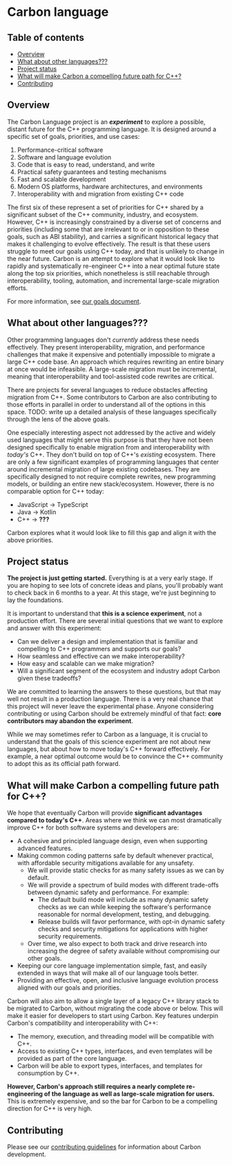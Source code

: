 # Carbon language

<!--
Part of the Carbon Language project, under the Apache License v2.0 with LLVM
Exceptions. See /LICENSE for license information.
SPDX-License-Identifier: Apache-2.0 WITH LLVM-exception
-->

<!-- toc -->

## Table of contents

-   [Overview](#overview)
-   [What about other languages???](#what-about-other-languages)
-   [Project status](#project-status)
-   [What will make Carbon a compelling future path for C++?](#what-will-make-carbon-a-compelling-future-path-for-c)
-   [Contributing](#contributing)

<!-- tocstop -->

## Overview

The Carbon Language project is an **_experiment_** to explore a possible,
distant future for the C++ programming language. It is designed around a
specific set of goals, priorities, and use cases:

1. Performance-critical software
2. Software and language evolution
3. Code that is easy to read, understand, and write
4. Practical safety guarantees and testing mechanisms
5. Fast and scalable development
6. Modern OS platforms, hardware architectures, and environments
7. Interoperability with and migration from existing C++ code

The first six of these represent a set of priorities for C++ shared by a
significant subset of the C++ community, industry, and ecosystem. However, C++
is increasingly constrained by a diverse set of concerns and priorities
(including some that are irrelevant to or in opposition to these goals, such as
ABI stability), and carries a significant historical legacy that makes it
challenging to evolve effectively. The result is that these users struggle to
meet our goals using C++ today, and that is unlikely to change in the near
future. Carbon is an attempt to explore what it would look like to rapidly and
systematically re-engineer C++ into a near optimal future state along the top
six priorities, which nonetheless is still reachable through interoperability,
tooling, automation, and incremental large-scale migration efforts.

For more information, see [our goals document](docs/project/goals.md).

## What about other languages???

Other programming languages don't _currently_ address these needs effectively.
They present interoperability, migration, and performance challenges that make
it expensive and potentially impossible to migrate a large C++ code base. An
approach which requires rewriting an entire binary at once would be infeasible.
A large-scale migration must be incremental, meaning that interoperability and
tool-assisted code rewrites are critical.

There are projects for several languages to reduce obstacles affecting migration
from C++. Some contributors to Carbon are also contributing to those efforts in
parallel in order to understand all of the options in this space. TODO: write up
a detailed analysis of these languages specifically through the lens of the
above goals.

One especially interesting aspect not addressed by the active and widely used
languages that might serve this purpose is that they have not been designed
specifically to enable migration from and interoperability with _today's_ C++.
They don't build on top of C++'s _existing_ ecosystem. There are only a few
significant examples of programming languages that center around incremental
migration of large existing codebases. They are specifically designed to not
require complete rewrites, new programming models, or building an entire new
stack/ecosystem. However, there is no comparable option for C++ today:

-   JavaScript → TypeScript
-   Java → Kotlin
-   C++ → **???**

Carbon explores what it would look like to fill this gap and align it with the
above priorities.

## Project status

**The project is just getting started.** Everything is at a very early stage. If
you are hoping to see lots of concrete ideas and plans, you'll probably want to
check back in 6 months to a year. At this stage, we're just beginning to lay the
foundations.

It is important to understand that **this is a science experiment**, not a
production effort. There are several initial questions that we want to explore
and answer with this experiment:

-   Can we deliver a design and implementation that is familiar and compelling
    to C++ programmers and supports our goals?
-   How seamless and effective can we make interoperability?
-   How easy and scalable can we make migration?
-   Will a significant segment of the ecosystem and industry adopt Carbon given
    these tradeoffs?

We are committed to learning the answers to these questions, but that may well
not result in a production language. There is a very real chance that this
project will never leave the experimental phase. Anyone considering contributing
or using Carbon should be extremely mindful of that fact: **core contributors
may abandon the experiment**.

While we may sometimes refer to Carbon as a language, it is crucial to
understand that the goals of this science experiment are not about new
languages, but about how to move today's C++ forward effectively. For example, a
near optimal outcome would be to convince the C++ community to adopt this as its
official path forward.

## What will make Carbon a compelling future path for C++?

We hope that eventually Carbon will provide **significant advantages compared to
today's C++**. Areas where we think we can most dramatically improve C++ for
both software systems and developers are:

-   A cohesive and principled language design, even when supporting advanced
    features.
-   Making common coding patterns safe by default whenever practical, with
    affordable security mitigations available for any unsafety.
    -   We will provide static checks for as many safety issues as we can by
        default.
    -   We will provide a spectrum of build modes with different trade-offs
        between dynamic safety and performance. For example:
        -   The default build mode will include as many dynamic safety checks as
            we can while keeping the software's performance reasonable for
            normal development, testing, and debugging.
        -   Release builds will favor performance, with opt-in dynamic safety
            checks and security mitigations for applications with higher
            security requirements.
    -   Over time, we also expect to both track and drive research into
        increasing the degree of safety available without compromising our other
        goals.
-   Keeping our core language implementation simple, fast, and easily extended
    in ways that will make all of our language tools better.
-   Providing an effective, open, and inclusive language evolution process
    aligned with our goals and priorities.

Carbon will also aim to allow a single layer of a legacy C++ library stack to be
migrated to Carbon, without migrating the code above or below. This will make it
easier for developers to start using Carbon. Key features underpin Carbon's
compatibility and interoperability with C++:

-   The memory, execution, and threading model will be compatible with C++.
-   Access to existing C++ types, interfaces, and even templates will be
    provided as part of the core language.
-   Carbon will be able to export types, interfaces, and templates for
    consumption by C++.

**However, Carbon's approach still requires a nearly complete re-engineering of
the language as well as large-scale migration for users.** This is extremely
expensive, and so the bar for Carbon to be a compelling direction for C++ is
very high.

## Contributing

Please see our [contributing guidelines](CONTRIBUTING.md) for information about
Carbon development.
